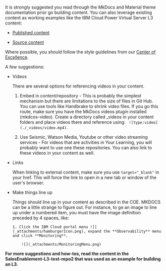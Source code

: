 It is strongly suggested you read through the MkDocs and Material theme documentation prior go building content.  You can also leverage existing content as working examples like the IBM Cloud Power Virtual Server L3 content:

- <a href="https://ibm.github.io/SalesEnablement-PowerVS-L3/" target="_blank">Published content</a>

-    <a href="https://github.com/IBM/SalesEnablement-PowerVS-L3" target="_blank">Source content</a>

Where possible, you should follow the style guidelines from our <a href="https://w3.ibm.com/w3publisher/getting-started-in-technology-sales" target="_blank">Center of Excellence</a>.

A few suggestions:

  - Videos

    There are several options for referencing videos in your content.

    1.  Embed in content/repository - This is probably the simplest mechanism but there are limitations to the size of files in Git Hub. You can use tools like Handbrake to shrink video files. If you go this route, make sure you have the MkDocs videos plugin installed (mkdcos-video). Create a directory called _videos in your content folders and place videos there and reference using: ``` ![type:video](./_videos/video.mp4)```.
    
    2. Use Seismic, Watson Media, Youtube or other video streaming services - For videos that are activities in Your Learning, you will probably want to use one these repositories.  You can also link to these videos in your content as well.

  - Links

    When linking to external content, make sure you use ``` target="_blank" ``` in your href.  This will force the link to open in a new tab or window of the user's browser.

  - Make things line up
  
    Things should line up in your content as described in the COE. MKDOCS can be a little strange to figure out. For instance, to ge an image to line up under a numbered item, you must have the image definition preceded by 4 spaces, like:

    ```
    1. Click the IBM Cloud portal menu ![](_attachments/hamburgerIcon.png), expand the **Observability** menu and click **Monitoring**.

        ![](_attachments/MonitoringMenu.png)
    ```

**For more suggestions and how-tos, read the content in the SalesEnablement-L3-test-repo2 that was used as an example for building an L3.**

